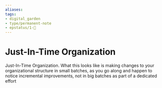 ```yaml
---
aliases: 
tags: 
- digital_garden
- type/permanent-note
- epstatus/1-🌱
---
```

# Just-In-Time Organization
Just-In-Time Organization. What this looks like is making changes to your organizational structure in small batches, as you go along and happen to notice incremental improvements, not in big batches as part of a dedicated effort